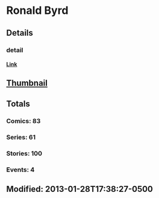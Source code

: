 # Ronald  Byrd 
## Details
### detail
#### [Link](http://marvel.com/comics/creators/887/ronald_byrd?utm_campaign=apiRef&utm_source=225578a89fc76f3d20fbffda5d17a88d)
## [Thumbnail](http://i.annihil.us/u/prod/marvel/i/mg/b/40/image_not_available.jpg)
## Totals
### Comics: 83
### Series: 61
### Stories: 100
### Events: 4
## Modified: 2013-01-28T17:38:27-0500